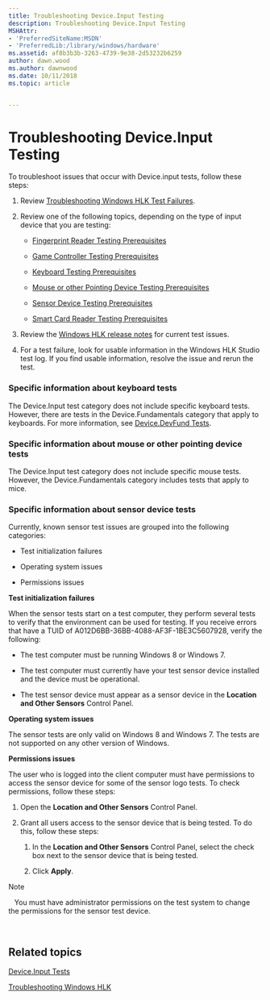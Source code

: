 ```yaml
---
title: Troubleshooting Device.Input Testing
description: Troubleshooting Device.Input Testing
MSHAttr:
- 'PreferredSiteName:MSDN'
- 'PreferredLib:/library/windows/hardware'
ms.assetid: af8b3b3b-3263-4739-9e38-2d53232b6259
author: dawn.wood
ms.author: dawnwood
ms.date: 10/11/2018
ms.topic: article


---
```


# Troubleshooting Device.Input Testing


To troubleshoot issues that occur with Device.input tests, follow these steps:

1.  Review [Troubleshooting Windows HLK Test Failures](..\user\troubleshooting-windows-hlk-test-failures.md).

2.  Review one of the following topics, depending on the type of input device that you are testing:

    -   [Fingerprint Reader Testing Prerequisites](fingerprint-reader-testing-prerequisites.md)

    -   [Game Controller Testing Prerequisites](game-controller-testing-prerequisites.md)

    -   [Keyboard Testing Prerequisites](keyboard-testing-prerequisites.md)

    -   [Mouse or other Pointing Device Testing Prerequisites](mouse-or-other-pointing-device-testing-prerequisites.md)

    -   [Sensor Device Testing Prerequisites](sensor-device-testing-prerequisites.md)

    -   [Smart Card Reader Testing Prerequisites](smart-card-reader-testing-prerequisites.md)

3.  Review the [Windows HLK release notes](http://go.microsoft.com/fwlink/?LinkID=236110) for current test issues.

4.  For a test failure, look for usable information in the Windows HLK Studio test log. If you find usable information, resolve the issue and rerun the test.

### <span id="Specific_information_about_keyboard_tests"></span><span id="specific_information_about_keyboard_tests"></span><span id="SPECIFIC_INFORMATION_ABOUT_KEYBOARD_TESTS"></span>Specific information about keyboard tests

The Device.Input test category does not include specific keyboard tests. However, there are tests in the Device.Fundamentals category that apply to keyboards. For more information, see [Device.DevFund Tests](device-devfund-tests.md).

### <span id="Specific_information_about_mouse_or_other_pointing_device_tests"></span><span id="specific_information_about_mouse_or_other_pointing_device_tests"></span><span id="SPECIFIC_INFORMATION_ABOUT_MOUSE_OR_OTHER_POINTING_DEVICE_TESTS"></span>Specific information about mouse or other pointing device tests

The Device.Input test category does not include specific mouse tests. However, the Device.Fundamentals category includes tests that apply to mice.

### <span id="Specific_information_about_sensor_device_tests"></span><span id="specific_information_about_sensor_device_tests"></span><span id="SPECIFIC_INFORMATION_ABOUT_SENSOR_DEVICE_TESTS"></span>Specific information about sensor device tests

Currently, known sensor test issues are grouped into the following categories:

-   Test initialization failures

-   Operating system issues

-   Permissions issues

**Test initialization failures**

When the sensor tests start on a test computer, they perform several tests to verify that the environment can be used for testing. If you receive errors that have a TUID of A012D6BB-36BB-4088-AF3F-1BE3C5607928, verify the following:

-   The test computer must be running Windows 8 or Windows 7.

-   The test computer must currently have your test sensor device installed and the device must be operational.

-   The test sensor device must appear as a sensor device in the **Location and Other Sensors** Control Panel.

**Operating system issues**

The sensor tests are only valid on Windows 8 and Windows 7. The tests are not supported on any other version of Windows.

**Permissions issues**

The user who is logged into the client computer must have permissions to access the sensor device for some of the sensor logo tests. To check permissions, follow these steps:

1.  Open the **Location and Other Sensors** Control Panel.

2.  Grant all users access to the sensor device that is being tested. To do this, follow these steps:

    1.  In the **Location and Other Sensors** Control Panel, select the check box next to the sensor device that is being tested.

    2.  Click **Apply**.

>[!NOTE]
>  
You must have administrator permissions on the test system to change the permissions for the sensor test device.

 

## <span id="related_topics"></span>Related topics


[Device.Input Tests](device-input-tests.md)

[Troubleshooting Windows HLK](..\user\troubleshooting-windows-hlk.md)

 

 







